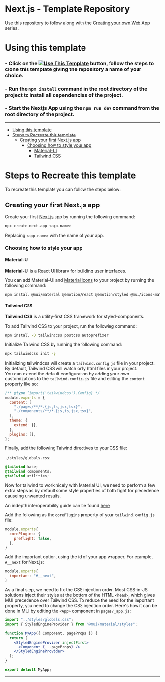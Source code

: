 # Next.js - Template Repository

Use this repository to follow along with the [Creating your own Web App](https://youtube.com/playlist?list=PLYlB334TcbXGVBqG-7m_udB-QTWQXYCf8) series.
# Using this template

### - Click on the <a target="_blank" href="https://github.com/HWTechClub/nextjs-template/generate"><img alt="Use This Template" title="Click the button above or this to copy the template" src="https://img.shields.io/badge/Use%20This%20Template-informational?style=flat-sqaure&color=2c974b" /></a> button, follow the steps to clone this template giving the repository a name of your choice.
### - Run the `npm install` command in the root directory of the project to install all dependencies of the project.
### - Start the Nextjs App using the `npm run dev`  command from the root directory of the project.

---

- [Using this template](#using-this-template)
- [Steps to Recreate this template](#steps-to-recreate-this-template)
  - [Creating your first Next.js app](#creating-your-first-nextjs-app)
    - [Choosing how to style your app](#choosing-how-to-style-your-app)
      - [Material-UI](#material-ui)
      - [Tailwind CSS](#tailwind-css)

# Steps to Recreate this template

To recreate this template you can follow the steps below:

## Creating your first Next.js app

Create your first [Next.js](https://nextjs.org/) app by running the following command:

```bash
npx create-next-app <app-name>
```

Replacing `<app-name>` with the name of your app.

### Choosing how to style your app

#### Material-UI

**Material-UI** is a React UI library for building user interfaces.

You can add Material-UI and [Material Icons](https://fonts.google.com/icons?icon.set=Material+Icons) to your project by running the following command:

```bash
npm install @mui/material @emotion/react @emotion/styled @mui/icons-material
```

#### Tailwind CSS

**Tailwind CSS** is a utility-first CSS framework for styled-components.

To add Tailwind CSS to your project, run the following command:

```bash
npm install -D tailwindcss postcss autoprefixer
```

Initialize Tailwind CSS by running the following command:

```bash
npx tailwindcss init -p
```

Initializing tailwindcss will create a `tailwind.config.js` file in your project. By default, Tailwind CSS will watch only html files in your project.<br>
You can extend the default configuration by adding your own customizations to the `tailwind.config.js` file and editing the `content` property like so:

```js
/** @type {import('tailwindcss').Config} */
module.exports = {
  content: [
    "./pages/**/*.{js,ts,jsx,tsx}",
    "./components/**/*.{js,ts,jsx,tsx}",
  ],
  theme: {
    extend: {},
  },
  plugins: [],
};
```

Finally, add the following Taiwind directives to your CSS file:

`./styles/globals.css`:
```css
@tailwind base;
@tailwind components;
@tailwind utilities;
```

Now for tailwind to work nicely with Material UI, we need to perform a few extra steps as by default some style properties of both fight for precedence causeing unwanted results.

An indepth interoperability guide can be found [here](https://mui.com/material-ui/guides/interoperability/#tailwind-css).

Add the following as the `corePlugins` property of your `tailwind.config.js` file:

```js
module.exports{
  corePlugins: {
    preflight: false,
  },
}
```
Add the important option, using the id of your app wrapper. For example, `#__next` for Next.js:

```js
module.exports{
  important: "#__next",
}
```

As a final step, we need to fix the CSS injection order. Most CSS-in-JS solutions inject their styles at the bottom of the HTML `<head>`, which gives MUI precedence over Tailwind CSS. To reduce the need for the important property, you need to change the CSS injection order. Here's how it can be done in MUI by editing the `<App>` component in `pages/_app.js`:

```jsx
import "../styles/globals.css";
import { StyledEngineProvider } from "@mui/material/styles";

function MyApp({ Component, pageProps }) {
  return (
    <StyledEngineProvider injectFirst>
      <Component {...pageProps} />
    </StyledEngineProvider>
  );
}

export default MyApp;

```

---
